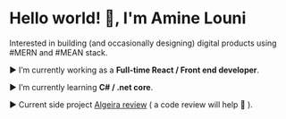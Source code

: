 <h1 align="left">Hello world! 👋, I'm Amine Louni</h1>

<p align="left">Interested in building  (and occasionally designing) digital products using  #MERN and #MEAN stack.</p>


▶ I’m currently working  as a **Full-time React / Front end developer**.

▶ I’m currently learning **C# / .net core**.

▶ Current side project [Algeira review](https://github.com/amine-louni/dz-review) ( a code review will help 🚀 ).

